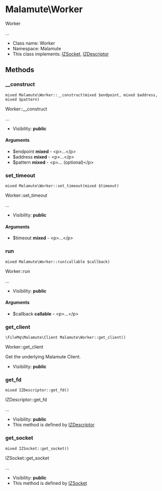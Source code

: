 Malamute\Worker
===============

Worker

...


* Class name: Worker
* Namespace: Malamute
* This class implements: [IZSocket](IZSocket.md), [IZDescriptor](IZDescriptor.md)






Methods
-------


### __construct

    mixed Malamute\Worker::__construct(mixed $endpoint, mixed $address, mixed $pattern)

Worker::__construct

...

* Visibility: **public**


#### Arguments
* $endpoint **mixed** - &lt;p&gt;...&lt;/p&gt;
* $address **mixed** - &lt;p&gt;...&lt;/p&gt;
* $pattern **mixed** - &lt;p&gt;... (optional)&lt;/p&gt;



### set_timeout

    mixed Malamute\Worker::set_timeout(mixed $timeout)

Worker::set_timeout

...

* Visibility: **public**


#### Arguments
* $timeout **mixed** - &lt;p&gt;...&lt;/p&gt;



### run

    mixed Malamute\Worker::run(callable $callback)

Worker::run

...

* Visibility: **public**


#### Arguments
* $callback **callable** - &lt;p&gt;...&lt;/p&gt;



### get_client

    \FileMq\Malamute\Client Malamute\Worker::get_client()

Worker::get_client

Get the underlying Malamute Client.

* Visibility: **public**




### get_fd

    mixed IZDescriptor::get_fd()

IZDescriptor::get_fd

...

* Visibility: **public**
* This method is defined by [IZDescriptor](IZDescriptor.md)




### get_socket

    mixed IZSocket::get_socket()

IZSocket::get_socket

...

* Visibility: **public**
* This method is defined by [IZSocket](IZSocket.md)



